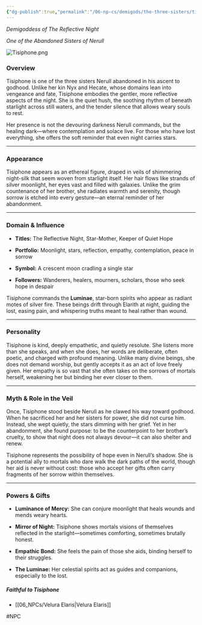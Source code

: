 ```yaml
---
{"dg-publish":true,"permalink":"/06-np-cs/demigods/the-three-sisters/tisiphone/"}
---
```


_Demigoddess of The Reflective Night_  

_One of the Abandoned Sisters of Nerull_

![Tisiphone.png](/img/user/06_NPCs/Tisiphone.png)


### **Overview**

Tisiphone is one of the three sisters Nerull abandoned in his ascent to godhood. Unlike her kin Nyx and Hecate, whose domains lean into vengeance and fate, Tisiphone embodies the gentler, more reflective aspects of the night. She is the quiet hush, the soothing rhythm of  beneath starlight across still waters, and the tender silence that allows weary souls to rest.

Her presence is not the devouring darkness Nerull commands, but the healing dark—where contemplation and solace live. For those who have lost everything, she offers the soft reminder that even night carries stars.

---

### **Appearance**

Tisiphone appears as an ethereal figure, draped in veils of shimmering night-silk that seem woven from starlight itself. Her hair flows like strands of silver moonlight, her eyes vast and filled with galaxies. Unlike the grim countenance of her brother, she radiates warmth and serenity, though sorrow is etched into every gesture—an eternal reminder of her abandonment.

---

### **Domain & Influence**

- **Titles:** The Reflective Night, Star-Mother, Keeper of Quiet Hope
    
- **Portfolio:** Moonlight, stars, reflection, empathy, contemplation, peace in sorrow
    
- **Symbol:** A crescent moon cradling a single star
    
- **Followers:** Wanderers, healers, mourners, scholars, those who seek hope in despair
    

Tisiphone commands the **Luminae**, star-born spirits who appear as radiant motes of silver fire. These beings drift through Elarith at night, guiding the lost, easing pain, and whispering truths meant to heal rather than wound.

---

### **Personality**

Tisiphone is kind, deeply empathetic, and quietly resolute. She listens more than she speaks, and when she does, her words are deliberate, often poetic, and charged with profound meaning. Unlike many divine beings, she does not demand worship, but gently accepts it as an act of love freely given. Her empathy is so vast that she often takes on the sorrows of mortals herself, weakening her but binding her ever closer to them.

---

### **Myth & Role in the Veil**

Once, Tisiphone stood beside Nerull as he clawed his way toward godhood. When he sacrificed her and her sisters for power, she did not curse him. Instead, she wept quietly, the stars dimming with her grief. Yet in her abandonment, she found purpose: to be the counterpoint to her brother’s cruelty, to show that night does not always devour—it can also shelter and renew.

Tisiphone represents the possibility of hope even in Nerull’s shadow. She is a potential ally to mortals who dare walk the dark paths of the world, though her aid is never without cost: those who accept her gifts often carry fragments of her sorrow within themselves.

---

### **Powers & Gifts**

- **Luminance of Mercy:** She can conjure moonlight that heals wounds and mends weary hearts.
    
- **Mirror of Night:** Tisiphone shows mortals visions of themselves reflected in the starlight—sometimes comforting, sometimes brutally honest.
    
- **Empathic Bond:** She feels the pain of those she aids, binding herself to their struggles.
    
- **The Luminae:** Her celestial spirits act as guides and companions, especially to the lost.



##### Faithful to Tisiphone
- [[06_NPCs/Velura Elaris\|Velura Elaris]]

#NPC 